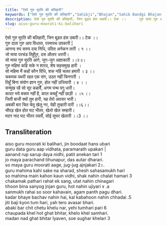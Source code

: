 ```yaml
---
title: "ऐसो गुरु मूरति की बलिहारी"
keywords: ["ऐसो गुरु मूरति की बलिहारी","Sahibji","Bhajan","Sahib Bandgi Bhajan","Sant Kabir Bhajan","bhajan lyrics","साहिब बंदगी भजन","भजन"]
description: ऐसो गुरु मूरति की बलिहारी, जिन बूड़त हंस उबारी।। टेक ।।      गुरु दाता गुरु आप विधाता, परमारथ उपकारी |      आनन्द रुप सरुप दया निधि, पतित अनेकन तारी
slug: aiso-guru-moorati-ki-balihari
---
```


  
   ऐसो गुरु मूरति की बलिहारी, जिन बूड़त हंस उबारी।। टेक ।।  
   गुरु दाता गुरु आप विधाता, परमारथ उपकारी |  
   आनन्द रुप सरुप दया निधि, पतित अनेकन तारी । १ ।।  
   जो माया परचंड तिहुँपुर, दस औतार धरारी।  
   सो माया गुरु मूरति आगे, जुग-जुग अज्ञाकारी ।।२॥।  
   गुरु महिमा कहि सके न शारद, शेष सहसमुख हारी ।  
   सो महिमा मैं कहों कौन विधि, शक नहिं चलत हमारी । ३ ।।  
   चकमक पथरी रहत एक संग, उठत नहीं चिनगारी ।  
   तिहूँ बिना संयोग ज्ञान गुरु, होत नहीं उजियारी । ४ । ।  
   सन्मुख रहै सो सूर कहावैँ, अगम पन्थ पगु धारी।  
   कादर भये बचाव नहीं है, काल कबहूँ नहीं छाड़ी । ।५ ।।  
   जिती बाजी क्यों तुम हारी, यह तेरो अवसर भारी।  
अबकी बार चित चेतु खेलु नर, येही तुम्हारी पारी ।।६।।  
चौपड़ खेल होत घट भीतर, खेलो खेल सम्हारी।  
मदन नाद घट भीतर ल्यावेँ, सोई सुघर खेलारी ।।3 ।।  


## Transliteration

  
   aiso guru moorati ki balihari, jin boodaat hans ubari     
   guru data guru aap vidhata, paramarath upakari |  
   aanand rup sarup daya nidhi, patit anekan tari 1    
   jo maya parachand tihunapur, das autar dharari.  
   so maya guru moorati aage, jug-jug ajnjakari  2॥.  
   guru mahima kahi sake na sharad, shesh sahasamukh hari  
   so mahima main kahon kaun vidhi, shak nahin chalat hamari 3    
   chakamak pathari rahat ek sang, utat nahin chinagari  
   tihoon bina sanyog jnjan guru, hot nahin ujiyari ४ .a  
   sanmukh rahai so soor kahavain, agam panth pagu dhari.  
   kadar bhaye bachav nahin hai, kal kabahoon nahin chhadai .5    
   jiti baji kyon tum hari, yah tero avasar bhari.  
abaki bar chit chetu khelu nar, yehi tumhari pari  6   
chaupada khel hot ghat bhitar, khelo khel samhari.  
madan nad ghat bhitar lyaven, soe sughar khelari  3    

  